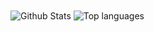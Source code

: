 <img align="center" alt="Github Stats" src="https://github-readme-stats-orcin-beta.vercel.app/api?username=Cobaltarrena&show_icons=true&count_private=true" />
<img align="center" alt="Top languages" src="https://github-readme-stats-orcin-beta.vercel.app/api/top-langs/?username=Cobaltarrena&layout=compact&count_private=true" />
